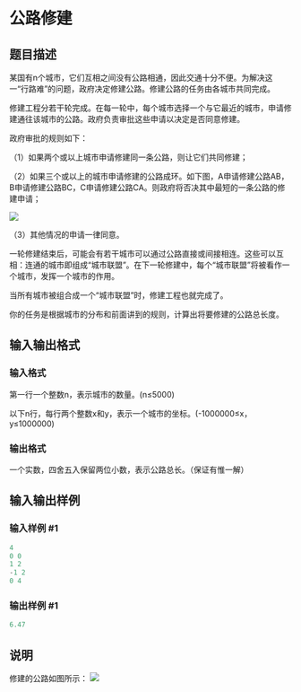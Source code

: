 # 公路修建

## 题目描述

某国有n个城市，它们互相之间没有公路相通，因此交通十分不便。为解决这一“行路难”的问题，政府决定修建公路。修建公路的任务由各城市共同完成。

修建工程分若干轮完成。在每一轮中，每个城市选择一个与它最近的城市，申请修建通往该城市的公路。政府负责审批这些申请以决定是否同意修建。

政府审批的规则如下：

（1）如果两个或以上城市申请修建同一条公路，则让它们共同修建；

（2）如果三个或以上的城市申请修建的公路成环。如下图，A申请修建公路AB，B申请修建公路BC，C申请修建公路CA。则政府将否决其中最短的一条公路的修建申请；

![](https://cdn.luogu.com.cn/upload/pic/80.png)

（3）其他情况的申请一律同意。

一轮修建结束后，可能会有若干城市可以通过公路直接或间接相连。这些可以互相：连通的城市即组成“城市联盟”。在下一轮修建中，每个“城市联盟”将被看作一个城市，发挥一个城市的作用。

当所有城市被组合成一个“城市联盟”时，修建工程也就完成了。

你的任务是根据城市的分布和前面讲到的规则，计算出将要修建的公路总长度。

## 输入输出格式

### 输入格式

第一行一个整数n，表示城市的数量。(n≤5000)

以下n行，每行两个整数x和y，表示一个城市的坐标。(-1000000≤x，y≤1000000)

### 输出格式

一个实数，四舍五入保留两位小数，表示公路总长。（保证有惟一解）

## 输入输出样例

### 输入样例 #1

```cpp
4
0 0
1 2
-1 2
0 4
```


### 输出样例 #1

```cpp
6.47
```


## 说明

修建的公路如图所示： ![](https://cdn.luogu.com.cn/upload/pic/81.png)

